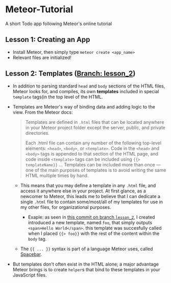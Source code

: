 # Meteor-Tutorial
A short Todo app following Meteor's online tutorial

## Lesson 1: Creating an App

  * Install Meteor, then simply type `meteor create <app_name>`
  * Relevant files are initialized!

## Lesson 2: Templates ([Branch: lesson_2](https://github.com/melodicodyssey/Meteor-Tutorial/tree/lesson_2))

  * In addition to parsing standard `head` and `body` sections of the HTML files, Meteor looks for, and compiles, its own __templates__ included in special `template` tags(in the top level of the HTML.

  * Templates are Meteor's way of binding data and adding logic to the view.  From the Meteor docs:

    > Templates are defined in `.html` files that can be located anywhere in your Meteor project folder except the server, public, and private directories.
    >
	> Each .html file can contain any number of the following top-level elements: `<head>`, `<body>`, or `<template>`. Code in the `<head>` and `<body>` tags is appended to that section of the HTML page, and code inside `<template>` tags can be included using `{{> templateName}}` ... Templates can be included more than once — one of the main purposes of templates is to avoid writing the same HTML multiple times by hand.

	* This means that you may define a template in any `.html` file, and access it anywhere else in your project.  At first glance, as a newcomer to Meteor, this leads me to believe that I can dedicate a single `.html` file to contain some/most/all of my templates for use in my other files, for organizational purposes.

	  * Exaple: as seen in [this commit on branch `lesson_2`](https://github.com/melodicodyssey/Meteor-Tutorial/commit/f7218d836c716d9eab096e9adc678c6c1dc1257c), I created introduced a new template, named `foo`, that simply outputs `<span>Hello World</span>`.  this template was succesfully called when I placed `{{> foo}}` with the rest of the content within the `body` tag.

    * The `{{ ... }}` syntax is part of a language Meteor uses, called [Spacebar](http://meteorcapture.com/spacebars/).

  * But templates don't often exist in the HTML alone; a major advantage Meteor brings is to create `helper`s that bind to these templates in your JavaScript files.